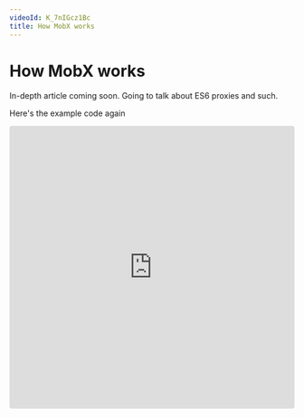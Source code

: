 ```yaml
---
videoId: K_7nIGcz1Bc
title: How MobX works
---
```


# How MobX works

In-depth article coming soon. Going to talk about ES6 proxies and such.

Here's the example code again

<iframe src="https://codesandbox.io/embed/z3757rwj7x" style="width:100%; height:500px; border:0; border-radius: 4px; overflow:hidden;" sandbox="allow-modals allow-forms allow-popups allow-scripts allow-same-origin"></iframe>
